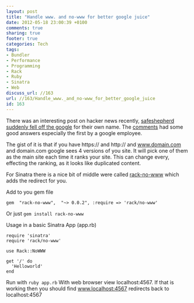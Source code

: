```yaml
---
layout: post
title: "Handle www. and no-www for better google juice"
date: 2012-05-18 23:00:39 +0100 
comments: true
sharing: true
footer: true
categories: Tech
tags:
- Bundler
- Performance
- Programming
- Rack
- Ruby
- Sinatra
- Web
discuss_url: //163
url: //163/Handle_www._and_no-www_for_better_google_juice
id: 163
---
```

There was an interesting post on hacker news recently, [safeshepherd suddenly fell off the google][1] for their own name. The [comments][2] had some good answers especially the first by a google employee. 

The gist of it is that if you have https:// and http:// and www.domain.com and domain.com google sees 4 versions of you site. It will pick one of them as the main site each time it ranks your site. This can change every, effecting the ranking, as it looks like duplicated content.

For Sinatra there is a nice bit of middle were called [rack-no-www][] which adds the redirect for you.

Add to you gem file

    gem  "rack-no-www",  "~> 0.0.2", :require => 'rack/no-www'

Or just `gem install rack-no-www`

Usage in a basic Sinatra App (app.rb)
 
    require 'sinatra'
    require 'rack/no-www'

    use Rack::NoWWW
    
    get '/' do
      'Helloworld'
    end

Run with `ruby app.rb` With web browser view localhost:4567. If that is working then you should find www.localhost:4567 redirects back to localhost:4567


[1]: http://blog.safeshepherd.com/post/23218902229/google-just-nerfed-us-a-venture-backed-startup
[2]: http://news.ycombinator.com/item?id=3987935

[rack-no-www]: https://github.com/logicaltext/rack-no-www
